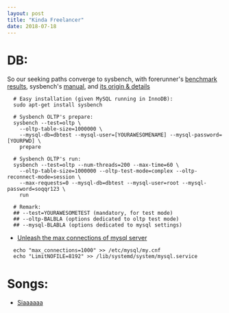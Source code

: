 ```yaml
---
layout: post
title: "Kinda Freelancer"
date: 2018-07-18
---
```

# DB:
So our seeking paths converge to sysbench, with forerunner's [benchmark results](https://www.jamescoyle.net/how-to/1131-benchmark-mysql-server-performance-with-sysbench), sysbench's [manual](http://imysql.com/wp-content/uploads/2014/10/sysbench-manual.pdf), and [its origin & details](https://www.storagereview.com/sysbench_oltp_benchmark)
```
  # Easy installation (given MySQL running in InnoDB):
  sudo apt-get install sysbench

  # Sysbench OLTP's prepare:
  sysbench --test=oltp \
    --oltp-table-size=1000000 \
    --mysql-db=dbtest --mysql-user=[YOURAWESOMENAME] --mysql-password=[YOURPWD] \
    prepare

  # Sysbench OLTP's run:
  sysbench --test=oltp --num-threads=200 --max-time=60 \
    --oltp-table-size=1000000 --oltp-test-mode=complex --oltp-reconnect-mode=session \
    --max-requests=0 --mysql-db=dbtest --mysql-user=root --mysql-password=soqqr123 \
    run

  # Remark:
  ## --test=YOURAWESOMETEST (mandatory, for test mode)
  ## --oltp-BALBLA (options dedicated to oltp test mode)
  ## --mysql-BLABLA (options dedicated to mysql settings)
```
- [Unleash the max connections of mysql server](https://stackoverflow.com/a/39977127/9326078)
```
  echo "max_connections=1000" >> /etc/mysql/my.cnf
  echo "LimitNOFILE=8192" >> /lib/systemd/system/mysql.service
```

# Songs:
- [Siaaaaaa](https://www.youtube.com/watch?v=MSXJ2vWg5uc)

